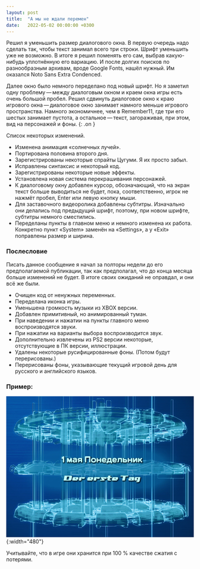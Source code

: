 ```yaml
---
layout: post
title:  "А мы не ждали перемен"
date:   2022-05-02 00:00:00 +0300
---
```

Решил я уменьшить размер диалогового окна. В первую очередь надо сделать так, чтобы текст занимал всего три строки. Шрифт уменьшить уже не возможно. В итоге я решил поменять его сам, выбрав какую-нибудь уплотнённую его вариацию. И после долгих поисков по разнообразным архивам, вроде Google Fonts, нашёл нужный. Им оказался Noto Sans Extra Condenced.

<!--more-->

Далее окно было немного переделано под новый шрифт. Но я заметил одну проблему — между диалоговым окном и краем окна игры есть очень большой пробел. Решил сдвинуть диалоговое окно к краю игрового окна — диалоговое окно занимает намного меньше игрового пространства. Намного экономичнее, чем в Remember11, где три его шестых занимает пустота, а остальное — текст, загораживая, при этом, вид на персонажей и фоны.
{: .on }

Список некоторых изменений.
- Изменена анимация «солнечных лучей».
- Портирована половина второго дня.
- Зарегистрированы некоторые спрайты Цугуми. Я их просто забыл.
- Исправлены синтаксис и некоторый код.
- Зарегистрированы некоторые новые эффекты.
- Установлена новая система перекрашивания персонажей.
- К диалоговому окну добавлен курсор, обозначающий, что на экран текст больше выводиться не будет, пока, соответственно, игрок не нажмёт пробел, Enter или левую кнопку мыши.
- Для заставочного видеоролика добавлены субтитры. Изначально они делались под предыдущий шрифт, поэтому, при новом шрифте, субтитры немного сместились. 
- Переделаны пункты в главном меню и немного изменена их работа. Конкретно пункт «System» заменён на «Settings», а у «Exit» поправлены размер и ширина.

### Послесловие

Писать данное сообщение я начал за полторы недели до его предполагаемой публикации, так как предполагал, что до конца месяца больше изменений не будет. В итоге своих ожиданий не оправдал, и они всё же были.

- Очищен код от ненужных переменных. 
- Переделана иконка игры.
- Уменьшена громкость музыки из XBOX версии. 
- Добавлен примитивный, но анимированный туман.
- При наведении и нажатии на пункты главного меню воспроизводятся звуки.
- При нажатии на варианты выбора воспроизводится звук. 
- Дополнительно извлечены из PS2 версии некоторые, отсутствующие в ПК версии, иллюстрации. 
- Удалены некоторые русифицированные фоны. (Потом будут перерисованы.)
- Перерисованы фоны, указывающие текущий игровой день для русского и английского языков. 

### Пример:
![](/images/days_of_week.webp){:width="480"}

Учитывайте, что в игре они хранится при 100 % качестве сжатия с потерями.
